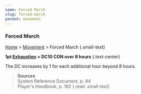 ```yaml
---
name: Forced March
slug: forced-march
parent: movement
---
```

### Forced March
[Home](dm-operations-center) > [Movement](movement) > Forced March {.small-text}

**1pt [Exhaustion](exhaustion) = DC10 CON over 8 hours** {.text-center}

The DC increases by 1 for each additional hour beyond 8 hours.

> **Sources** <br/>
> System Reference Document, p. 84<br/>
> Player's Handbook, p. 182
{.read .small-text}